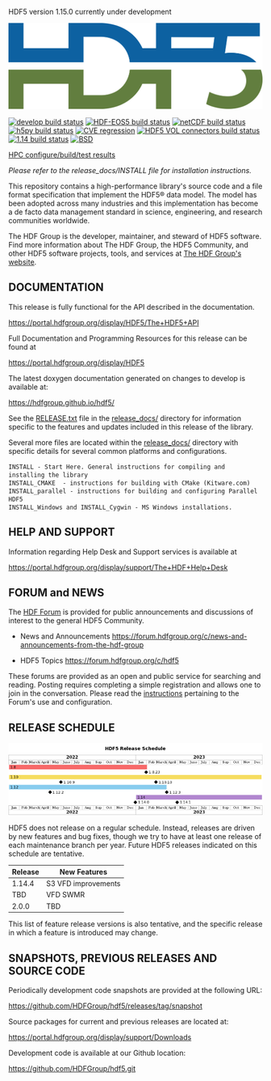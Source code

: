 HDF5 version 1.15.0 currently under development

![HDF5 Logo](doxygen/img/HDF5.png)

[![develop build status](https://img.shields.io/github/actions/workflow/status/HDFGroup/hdf5/main.yml?branch=develop&label=develop)](https://github.com/HDFGroup/hdf5/actions?query=branch%3Adevelop)
[![HDF-EOS5 build status](https://img.shields.io/github/actions/workflow/status/HDFGroup/hdf5/hdfeos5.yml?branch=develop&label=HDF-EOS5)](https://github.com/HDFGroup/hdf5/actions?query=branch%3Adevelop)
[![netCDF build status](https://img.shields.io/github/actions/workflow/status/HDFGroup/hdf5/netcdf.yml?branch=develop&label=netCDF)](https://github.com/HDFGroup/hdf5/actions?query=branch%3Adevelop)
[![h5py build status](https://img.shields.io/github/actions/workflow/status/HDFGroup/hdf5/h5py.yml?branch=develop&label=h5py)](https://github.com/HDFGroup/hdf5/actions?query=branch%3Adevelop)
[![CVE regression](https://img.shields.io/github/actions/workflow/status/HDFGroup/hdf5/cve.yml?branch=develop&label=CVE)](https://github.com/HDFGroup/hdf5/actions?query=branch%3Adevelop)
[![HDF5 VOL connectors build status](https://img.shields.io/github/actions/workflow/status/HDFGroup/hdf5/vol.yml?branch=develop&label=HDF5-VOL)](https://github.com/HDFGroup/hdf5/actions/workflows/vol.yml?query=branch%3Adevelop)
[![1.14 build status](https://img.shields.io/github/actions/workflow/status/HDFGroup/hdf5/main.yml?branch=hdf5_1_14&label=1.14)](https://github.com/HDFGroup/hdf5/actions?query=branch%3Ahdf5_1_14)
[![BSD](https://img.shields.io/badge/License-BSD-blue.svg)](https://github.com/HDFGroup/hdf5/blob/develop/COPYING)

[HPC configure/build/test results](https://my.cdash.org/index.php?project=HDF5)

*Please refer to the release_docs/INSTALL file for installation instructions.*

This repository contains a high-performance library's source code and a file format
specification that implement the HDF5® data model. The model has been adopted across
many industries and this implementation has become a de facto data management standard
in science, engineering, and research communities worldwide.

The HDF Group is the developer, maintainer, and steward of HDF5 software. Find more
information about The HDF Group, the HDF5 Community, and other HDF5 software projects,
tools, and services at [The HDF Group's website](https://www.hdfgroup.org/). 

DOCUMENTATION
-------------
This release is fully functional for the API described in the documentation.

   https://portal.hdfgroup.org/display/HDF5/The+HDF5+API

Full Documentation and Programming Resources for this release can be found at

   https://portal.hdfgroup.org/display/HDF5

The latest doxygen documentation generated on changes to develop is available at:

   https://hdfgroup.github.io/hdf5/

See the [RELEASE.txt](/release_docs/RELEASE.txt) file in the [release_docs/](/release_docs/) directory for information specific
to the features and updates included in this release of the library.

Several more files are located within the [release_docs/](/release_docs/) directory with specific
details for several common platforms and configurations.

    INSTALL - Start Here. General instructions for compiling and installing the library
    INSTALL_CMAKE  - instructions for building with CMake (Kitware.com)
    INSTALL_parallel - instructions for building and configuring Parallel HDF5
    INSTALL_Windows and INSTALL_Cygwin - MS Windows installations.



HELP AND SUPPORT
----------------
Information regarding Help Desk and Support services is available at

   https://portal.hdfgroup.org/display/support/The+HDF+Help+Desk



FORUM and NEWS
--------------
The [HDF Forum](https://forum.hdfgroup.org) is provided for public announcements and discussions
of interest to the general HDF5 Community.

   - News and Announcements
   https://forum.hdfgroup.org/c/news-and-announcements-from-the-hdf-group

   - HDF5 Topics
   https://forum.hdfgroup.org/c/hdf5

These forums are provided as an open and public service for searching and reading.
Posting requires completing a simple registration and allows one to join in the
conversation.  Please read the [instructions](https://forum.hdfgroup.org/t/quickstart-guide-welcome-to-the-new-hdf-forum
) pertaining to the Forum's use and configuration.

RELEASE SCHEDULE
----------------

![HDF5 release schedule](doc/img/release-schedule.png) 

HDF5 does not release on a regular schedule. Instead, releases are driven by
new features and bug fixes, though we try to have at least one release of each
maintenance branch per year. Future HDF5 releases indicated on this schedule
are tentative.

| Release | New Features |
| ------- | ------------ |
| 1.14.4 | S3 VFD improvements |
| TBD | VFD SWMR |
| 2.0.0 | TBD |

This list of feature release versions is also tentative, and the specific release
in which a feature is introduced may change.


SNAPSHOTS, PREVIOUS RELEASES AND SOURCE CODE
--------------------------------------------
Periodically development code snapshots are provided at the following URL:
    
   https://github.com/HDFGroup/hdf5/releases/tag/snapshot

Source packages for current and previous releases are located at:
    
   https://portal.hdfgroup.org/display/support/Downloads

Development code is available at our Github location:
    
   https://github.com/HDFGroup/hdf5.git

